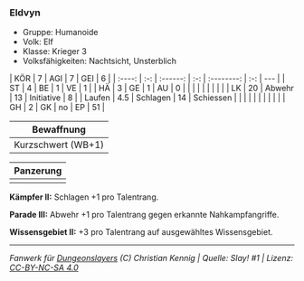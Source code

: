 ### Eldvyn

- Gruppe: Humanoide
- Volk: Elf
- Klasse: Krieger 3
- Volksfähigkeiten: Nachtsicht, Unsterblich

|  KÖR   |  7  |   AGI    |  7  |    GEI     |  6  |
| :----: | :-: | :------: | :-: | :--------: | :-: | --- |
|   ST   |  4  |    BE    |  1  |     VE     |  1  |
|   HÄ   |  3  |    GE    |  1  |     AU     |  0  |
|        |     |          |     |            |     |     |
|   LK   | 20  |  Abwehr  | 13  | Initiative |  8  |
| Laufen | 4.5 | Schlagen | 14  | Schiessen  |     |
|        |     |          |     |            |     |     |
|   GH   |  2  |    GK    | no  |     EP     | 51  |

|     Bewaffnung     |
| :----------------: |
| Kurzschwert (WB+1) |

| Panzerung |
| :-------: |
|           |

**Kämpfer II:** Schlagen +1 pro Talentrang.

**Parade III:** Abwehr +1 pro Talentrang gegen erkannte Nahkampfangriffe.

**Wissensgebiet II:** +3 pro Talentrang auf ausgewähltes Wissensgebiet.

---

_Fanwerk für [Dungeonslayers](https://www.dungeonslayers.net/) (C) Christian Kennig | Quelle: Slay! #1 | Lizenz: [CC-BY-NC-SA 4.0](https://creativecommons.org/licenses/by-nc-sa/4.0/deed.de)_
